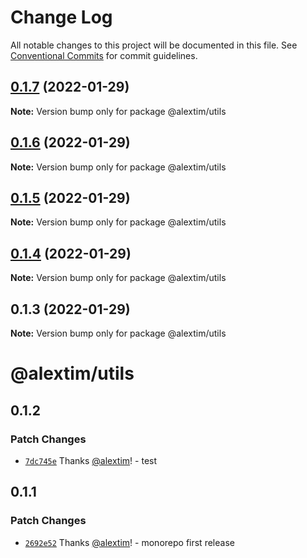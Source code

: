 # Change Log

All notable changes to this project will be documented in this file.
See [Conventional Commits](https://conventionalcommits.org) for commit guidelines.

## [0.1.7](https://github.com/alextim/at-blog/compare/@alextim/utils@0.1.6...@alextim/utils@0.1.7) (2022-01-29)

**Note:** Version bump only for package @alextim/utils

## [0.1.6](https://github.com/alextim/at-blog/compare/@alextim/utils@0.1.5...@alextim/utils@0.1.6) (2022-01-29)

**Note:** Version bump only for package @alextim/utils

## [0.1.5](https://github.com/alextim/at-blog/compare/@alextim/utils@0.1.4...@alextim/utils@0.1.5) (2022-01-29)

**Note:** Version bump only for package @alextim/utils

## [0.1.4](https://github.com/alextim/at-blog/compare/@alextim/utils@0.1.3...@alextim/utils@0.1.4) (2022-01-29)

**Note:** Version bump only for package @alextim/utils

## 0.1.3 (2022-01-29)

**Note:** Version bump only for package @alextim/utils

# @alextim/utils

## 0.1.2

### Patch Changes

- [`7dc745e`](https://github.com/alextim/at-blog/commit/7dc745e9c6d5d2ce950b1dcf11f7821189f37c90) Thanks [@alextim](https://github.com/alextim)! - test

## 0.1.1

### Patch Changes

- [`2692e52`](https://github.com/alextim/at-blog/commit/2692e524fe2bf10e47e1a4fbd6f7173ca1be3b65) Thanks [@alextim](https://github.com/alextim)! - monorepo first release
